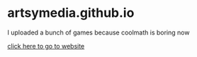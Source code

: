 # artsymedia.github.io

I uploaded a bunch of games because coolmath is boring now

<a href="artsymedia.github.io">click here to go to website</a>
